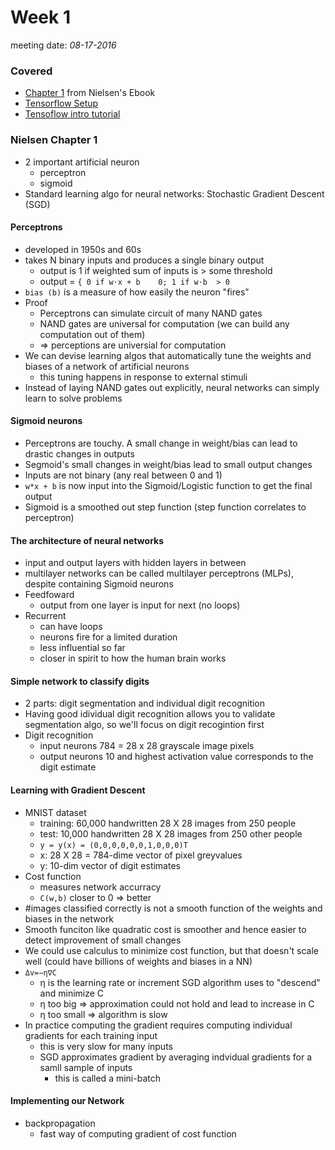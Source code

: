 # Week 1
meeting date: *08-17-2016*

### Covered
- [Chapter 1](http://neuralnetworksanddeeplearning.com/chap1.html) from Nielsen's Ebook
- [Tensorflow Setup](https://www.tensorflow.org/versions/r0.9/get_started/os_setup.html)
- [Tensoflow intro tutorial](https://www.tensorflow.org/versions/r0.9/tutorials/mnist/beginners/index.html)


### Nielsen Chapter 1
- 2 important artificial neuron
	- perceptron
	- sigmoid
- Standard learning algo for neural networks:  Stochastic Gradient Descent (SGD)

#### Perceptrons

- developed in 1950s and 60s
- takes N binary inputs and produces a single binary output
	- output is 1 if weighted sum of inputs is > some threshold
	- output = `{ 0 if w⋅x + b    0; 1 if w⋅b  > 0`
- `bias (b)` is a measure of how easily the neuron "fires"
- Proof
	- Perceptrons can simulate circuit of many NAND gates
	- NAND gates are universal for computation (we can build any computation out of them)
	- => perceptions are universial for computation
- We can devise learning algos that automatically tune the weights and biases of a network of artificial neurons
	- this tuning happens in response to external stimuli
- Instead of laying NAND gates out explicitly, neural networks can simply learn to solve problems

#### Sigmoid neurons

- Perceptrons are touchy. A small change in weight/bias can lead to drastic changes in outputs
- Segmoid's small changes in weight/bias lead to small output changes
- Inputs are not binary (any real between 0 and 1)
- `w*x + b` is now input into the Sigmoid/Logistic function to get the final output
- Sigmoid is a smoothed out step function (step function correlates to perceptron)
  
#### The architecture of neural networks

- input and output layers with hidden layers in between
- multilayer networks can be called multilayer perceptrons (MLPs), despite containing Sigmoid neurons
- Feedfoward
 	- output from one layer is input for next (no loops)
- Recurrent
 	- can have loops
 	- neurons fire for a limited duration
 	- less influential so far
 	- closer in spirit to how the human brain works
  
#### Simple network to classify digits

- 2 parts: digit segmentation and individual digit recognition
- Having good idividual digit recognition allows you to validate segmentation algo, so we'll focus on digit recogintion first
- Digit recognition
 	- input neurons 784 = 28 x 28 grayscale image pixels
 	- output neurons 10 and highest activation value corresponds to the digit estimate
  
#### Learning with Gradient Descent

- MNIST dataset
 	- training: 60,000 handwritten 28 X 28 images from 250 people
 	- test: 10,000 handwritten 28 X 28 images from 250 other people
 	- `y = y(x) = (0,0,0,0,0,0,1,0,0,0)T`
   	- x: 28 X 28 = 784-dime vector of pixel greyvalues
   	- y: 10-dim vector of digit estimates
- Cost function
 	- measures network accurracy
 	- `C(w,b)` closer to 0 => better
- \#images classified correctly is not a smooth function of the weights and biases in the network
- Smooth funciton like quadratic cost is smoother and hence easier to detect improvement of small changes
- We could use calculus to minimize cost function, but that doesn't scale well (could have billions of weights and biases in a NN)
- `Δv=−η∇C`
 	- η is the learning rate or increment SGD algorithm uses to "descend" and minimize C
 	- η too big => approximation could not hold and lead to increase in C
 	- η too small => algorithm is slow
- In practice computing the gradient requires computing individual gradients for each training input
 	- this is very slow for many inputs
 	- SGD approximates gradient by averaging indvidual gradients for a samll sample of inputs
   		- this is called a mini-batch

#### Implementing our Network
- backpropagation
 	- fast way of computing gradient of cost function
